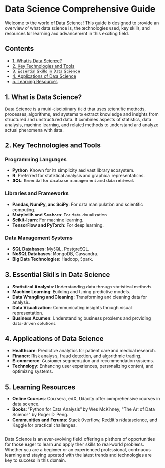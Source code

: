 # Data Science Comprehensive Guide

Welcome to the world of Data Science! This guide is designed to provide an overview of what data science is, the technologies used, key skills, and resources for learning and advancement in this exciting field.

## Contents
- [1. What is Data Science?](#1-what-is-data-science)
- [2. Key Technologies and Tools](#2-key-technologies-and-tools)
- [3. Essential Skills in Data Science](#3-essential-skills-in-data-science)
- [4. Applications of Data Science](#4-applications-of-data-science)
- [5. Learning Resources](#5-learning-resources)

## 1. What is Data Science?

Data Science is a multi-disciplinary field that uses scientific methods, processes, algorithms, and systems to extract knowledge and insights from structured and unstructured data. It combines aspects of statistics, data analysis, machine learning, and related methods to understand and analyze actual phenomena with data.

## 2. Key Technologies and Tools

### Programming Languages
- **Python**: Known for its simplicity and vast library ecosystem.
- **R**: Preferred for statistical analysis and graphical representations.
- **SQL**: Essential for database management and data retrieval.

### Libraries and Frameworks
- **Pandas, NumPy, and SciPy**: For data manipulation and scientific computing.
- **Matplotlib and Seaborn**: For data visualization.
- **Scikit-learn**: For machine learning.
- **TensorFlow and PyTorch**: For deep learning.

### Data Management Systems
- **SQL Databases**: MySQL, PostgreSQL.
- **NoSQL Databases**: MongoDB, Cassandra.
- **Big Data Technologies**: Hadoop, Spark.

## 3. Essential Skills in Data Science

- **Statistical Analysis**: Understanding data through statistical methods.
- **Machine Learning**: Building and tuning predictive models.
- **Data Wrangling and Cleaning**: Transforming and cleaning data for analysis.
- **Data Visualization**: Communicating insights through visual representation.
- **Business Acumen**: Understanding business problems and providing data-driven solutions.

## 4. Applications of Data Science

- **Healthcare**: Predictive analytics for patient care and medical research.
- **Finance**: Risk analysis, fraud detection, and algorithmic trading.
- **E-commerce**: Customer segmentation and recommendation systems.
- **Technology**: Enhancing user experiences, personalizing content, and optimizing systems.

## 5. Learning Resources

- **Online Courses**: Coursera, edX, Udacity offer comprehensive courses in data science.
- **Books**: "Python for Data Analysis" by Wes McKinney, "The Art of Data Science" by Roger D. Peng.
- **Communities and Forums**: Stack Overflow, Reddit's r/datascience, and Kaggle for practical challenges.

---

Data Science is an ever-evolving field, offering a plethora of opportunities for those eager to learn and apply their skills to real-world problems. Whether you are a beginner or an experienced professional, continuous learning and staying updated with the latest trends and technologies are key to success in this domain.

